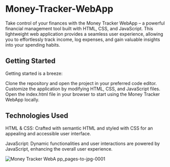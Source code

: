 # Money-Tracker-WebApp

Take control of your finances with the Money Tracker WebApp – a powerful financial management tool built with HTML, CSS, and JavaScript. This lightweight web application provides a seamless user experience, allowing you to effortlessly track income, log expenses, and gain valuable insights into your spending habits.

## Getting Started
Getting started is a breeze:

Clone the repository and open the project in your preferred code editor.
Customize the application by modifying HTML, CSS, and JavaScript files.
Open the index.html file in your browser to start using the Money Tracker WebApp locally.

## Technologies Used
HTML & CSS: Crafted with semantic HTML and styled with CSS for an appealing and accessible user interface.

JavaScript: Dynamic functionalities and user interactions are powered by JavaScript, enhancing the overall user experience.

![Money Tracker WebA pp_pages-to-jpg-0001](https://github.com/NagisettyManasa/Money-Tracker-WebApp/assets/158428780/1bd79ed8-7403-4c26-aafe-db91f24890c8)





